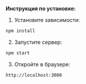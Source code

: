 **Инструкция по установке:**

1. Установите зависимости:
```bash
npm install
```

2. Запустите сервер:
```bash
npm start
```

3. Откройте в браузере:
```
http://localhost:3000
```
